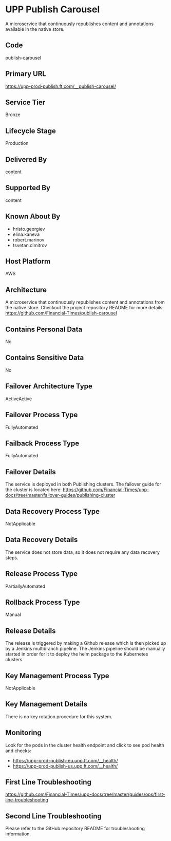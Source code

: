 # UPP Publish Carousel

A microservice that continuously republishes content and annotations available in the native store.

## Code

publish-carousel

## Primary URL

<https://upp-prod-publish.ft.com/__publish-carousel/>

## Service Tier

Bronze

## Lifecycle Stage

Production

## Delivered By

content

## Supported By

content

## Known About By

- hristo.georgiev
- elina.kaneva
- robert.marinov
- tsvetan.dimitrov

## Host Platform

AWS

## Architecture

A microservice that continuously republishes content and annotations from the
native store. Checkout the project repository README for more details:
<https://github.com/Financial-Times/publish-carousel>

## Contains Personal Data

No

## Contains Sensitive Data

No

## Failover Architecture Type

ActiveActive

## Failover Process Type

FullyAutomated

## Failback Process Type

FullyAutomated

## Failover Details

The service is deployed in both Publishing clusters. The failover guide for the cluster is located here: <https://github.com/Financial-Times/upp-docs/tree/master/failover-guides/publishing-cluster>

## Data Recovery Process Type

NotApplicable

## Data Recovery Details

The service does not store data, so it does not require any data recovery steps.

## Release Process Type

PartiallyAutomated

## Rollback Process Type

Manual

## Release Details

The release is triggered by making a Github release which is then picked up by a Jenkins multibranch pipeline. The Jenkins pipeline should be manually started in order for it to deploy the helm package to the Kubernetes clusters.

## Key Management Process Type

NotApplicable

## Key Management Details

There is no key rotation procedure for this system.

## Monitoring

Look for the pods in the cluster health endpoint and click to see pod health and checks:

- <https://upp-prod-publish-eu.upp.ft.com/__health/>
- <https://upp-prod-publish-us.upp.ft.com/__health/>

## First Line Troubleshooting

<https://github.com/Financial-Times/upp-docs/tree/master/guides/ops/first-line-troubleshooting>

## Second Line Troubleshooting

Please refer to the GitHub repository README for troubleshooting information.
